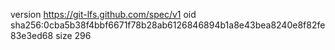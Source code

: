 version https://git-lfs.github.com/spec/v1
oid sha256:0cba5b38f4bbf6671f78b28ab6126846894b1a8e43bea8240e8f82fe83e3ed68
size 296
